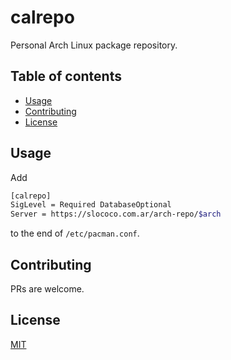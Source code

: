 # calrepo

Personal Arch Linux package repository.

## Table of contents
  - [Usage <a name="usage"></a>](#usage-)
  - [Contributing <a name="contributing"></a>](#contributing-)
  - [License <a name="license"></a>](#license-)

## Usage <a name="usage"></a>

Add 

```bash
[calrepo]
SigLevel = Required DatabaseOptional
Server = https://slococo.com.ar/arch-repo/$arch
```

to the end of `/etc/pacman.conf`.

## Contributing <a name="contributing"></a>
PRs are welcome.

## License <a name="license"></a>
[MIT]()
